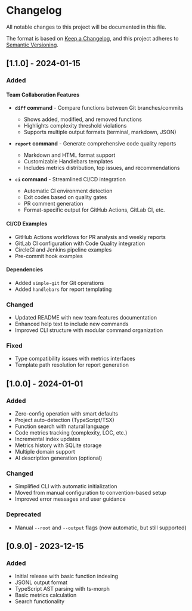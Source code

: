# Changelog

All notable changes to this project will be documented in this file.

The format is based on [Keep a Changelog](https://keepachangelog.com/en/1.0.0/),
and this project adheres to [Semantic Versioning](https://semver.org/spec/v2.0.0.html).

## [1.1.0] - 2024-01-15

### Added

#### Team Collaboration Features
- **`diff` command** - Compare functions between Git branches/commits
  - Shows added, modified, and removed functions
  - Highlights complexity threshold violations
  - Supports multiple output formats (terminal, markdown, JSON)
  
- **`report` command** - Generate comprehensive code quality reports
  - Markdown and HTML format support
  - Customizable Handlebars templates
  - Includes metrics distribution, top issues, and recommendations
  
- **`ci` command** - Streamlined CI/CD integration
  - Automatic CI environment detection
  - Exit codes based on quality gates
  - PR comment generation
  - Format-specific output for GitHub Actions, GitLab CI, etc.

#### CI/CD Examples
- GitHub Actions workflows for PR analysis and weekly reports
- GitLab CI configuration with Code Quality integration
- CircleCI and Jenkins pipeline examples
- Pre-commit hook examples

#### Dependencies
- Added `simple-git` for Git operations
- Added `handlebars` for report templating

### Changed
- Updated README with new team features documentation
- Enhanced help text to include new commands
- Improved CLI structure with modular command organization

### Fixed
- Type compatibility issues with metrics interfaces
- Template path resolution for report generation

## [1.0.0] - 2024-01-01

### Added
- Zero-config operation with smart defaults
- Project auto-detection (TypeScript/TSX)
- Function search with natural language
- Code metrics tracking (complexity, LOC, etc.)
- Incremental index updates
- Metrics history with SQLite storage
- Multiple domain support
- AI description generation (optional)

### Changed
- Simplified CLI with automatic initialization
- Moved from manual configuration to convention-based setup
- Improved error messages and user guidance

### Deprecated
- Manual `--root` and `--output` flags (now automatic, but still supported)

## [0.9.0] - 2023-12-15

### Added
- Initial release with basic function indexing
- JSONL output format
- TypeScript AST parsing with ts-morph
- Basic metrics calculation
- Search functionality